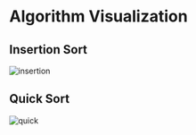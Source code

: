 # Algorithm Visualization

## Insertion Sort
![insertion](https://media.giphy.com/media/v1.Y2lkPTc5MGI3NjExbWl1bG41Y3VzemRtNXFndTJxb3o3ZzU3MGdoM3M4cnM4aGo0dzIzcyZlcD12MV9pbnRlcm5hbF9naWZfYnlfaWQmY3Q9Zw/9O75DFWnfqP2qPeAi9/giphy.gif)

## Quick Sort
![quick](https://media.giphy.com/media/v1.Y2lkPTc5MGI3NjExM2R5NTFxZ2NxZGpoZnJwN3Q3ZXdlNWpxMm9sNnJ6djAwYmxoaXQyMiZlcD12MV9pbnRlcm5hbF9naWZfYnlfaWQmY3Q9Zw/OHdj0N93rQwx8ot3dQ/giphy.gif)
